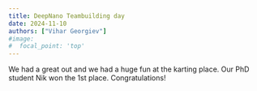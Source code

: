 ```yaml
---
title: DeepNano Teambuilding day 
date: 2024-11-10 
authors: ["Vihar Georgiev"]
#image:
#  focal_point: 'top'
---
```

<!--more-->
We had a great out and we had a huge fun at the karting place. Our PhD student Nik won the 1st place. Congratulations!  
